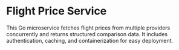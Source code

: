 # Flight Price Service

This Go microservice fetches flight prices from multiple providers concurrently and returns structured comparison data. It includes authentication, caching, and containerization for easy deployment.
